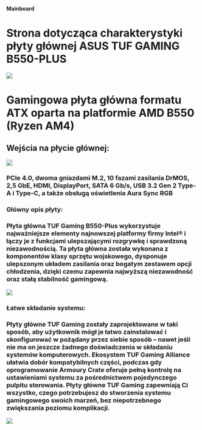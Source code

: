 #### Mainboard
# Strona dotycząca charakterystyki płyty głównej ASUS TUF GAMING B550-PLUS

![](https://www.asus.com/media/global/gallery/mdkgfvownlq7czou_setting_000_1_90_end_500.png)








# Gamingowa płyta główna formatu ATX oparta na platformie AMD B550 (Ryzen AM4)
## Wejścia na płycie głównej:
![](https://www.asus.com/media/global/gallery/yc01wo1nn5ezzwnu_setting_000_1_90_end_500.png)
### PCIe 4.0, dwoma gniazdami M.2, 10 fazami zasilania DrMOS, 2,5 GbE, HDMI, DisplayPort, SATA 6 Gb/s, USB 3.2 Gen 2 Type-A i Type-C, a także obsługą oświetlenia Aura Sync RGB
### Główny opis płyty:
### Płyta główna TUF Gaming B550-Plus wykorzystuje najważniejsze elementy najnowszej platformy firmy Intel® i łączy je z funkcjami ulepszającymi rozgrywkę i sprawdzoną niezawodnością. Ta płyta główna została wykonana z komponentów klasy sprzętu wojskowego, dysponuje ulepszonym układem zasilania oraz bogatym zestawem opcji chłodzenia, dzięki czemu zapewnia najwyższą niezawodność oraz stałą stabilność gamingową.
![](https://www.asus.com/media/global/gallery/xfoxetxdzofnu5gz_setting_000_1_90_end_500.png)

### Łatwe składanie systemu:
### Płyty główne TUF Gaming zostały zaprojektowane w taki sposób, aby użytkownik mógł je łatwo zainstalować i skonfigurować w pożądany przez siebie sposób – nawet jeśli nie ma on jeszcze żadnego doświadczenia w składaniu systemów komputerowych. Ekosystem TUF Gaming Alliance ułatwia dobór kompatybilnych części, podczas gdy oprogramowanie Armoury Crate oferuje pełną kontrolę na ustawieniami systemu za pośrednictwem pojedynczego pulpitu sterowania. Płyty główne TUF Gaming zapewniają Ci wszystko, czego potrzebujesz do stworzenia systemu gamingowego swoich marzeń, bez niepotrzebnego zwiększania poziomu komplikacji.
![](https://dlcdnimgs.asus.com/websites/global/products/bvceys3w8ug0apoa/img/reliaibility/alliance-pic.png)

